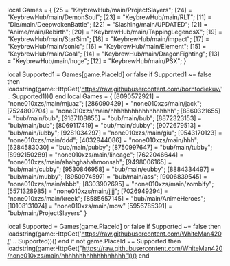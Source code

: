 local Games = {
    [25 = "KeybrewHub/main/ProjectSlayers";
    [24] = "KeybrewHub/main/DemonSoul";
    [23] = "KeybrewHub/main/RLT";
    [11] = "Die/main/DeepwokenBattle";
    [22] = "Slashing/main/UPDATED";
    [21] = "Anime/main/Rebirth";
    [20] = "KeybrewHub/main/TappingLegendsX";
    [19] = "KeybrewHub/main/StarSim";
    [18] = "KeybrewHub/main/impact";
    [17] = "KeybrewHub/main/sonic";
    [16] = "KeybrewHub/main/Element";
    [15] = "KeybrewHub/main/Goal";
    [14] = "KeybrewHub/main/DragonFighting"; 
    [13] = "KeybrewHub/main/huge";
    [12] = "KeybrewHub/main/PSX";
}

local Supported1 = Games[game.PlaceId] or false
if Supported1 ~= false then
    loadstring(game:HttpGet('https://raw.githubusercontent.com/borntodiekuv/' .. Supported1))()
end
local Games = {
    [8090572921] = "none010xzs/main/mjuaz";
    [286090429] = "none010xzs/main/jack";
    [7524809704] = "none010xzs/main/hhhhhhhhhhhhhhhhhh";
    [8860321655] = "bub/main/bub";
    [9187108855] = "bub/main/bub";
    [8872323153] = "bub/main/bub";
    [8069117419] = "bub/main/dubby";
    [9072679513] = "bub/main/iubby";
    [9281034297] = "none010xzs/main/giu";
    [9543170123] = "none010xzs/main/ddd"; 
    [4032944086] = "none010xzs/main/hhh";
    [6284583030] = "bub/main/pubby";
    [8750997647] = "bub/main/tubby";
    [8992150289] = "none010xzs/main/lineage";
    [7622046644] = "none010xzs/main/ahahghahahmonsah";
    [9498006165] = "bub/main/cubby";
    [9530846958] = "bub/main/eubby";
    [8884334497] = "bub/main/mubby";
    [8950974597] = "bub/main/ass";
    [9006839545] = "none010xzs/main/abbb";
    [8303902695] = "none010xzs/main/zombify";
    [5571328985] = "none010xzs/main/jjjj";
    [7026949294] = "none010xzs/main/kreek";
    [8585657145] = "bub/main/AnimeHeroes";
    [10108131074] = "none010xzs/main/mow"
    [5956785391] = "bub/main/ProjectSlayers"
}

local Supported = Games[game.PlaceId] or false
if Supported ~= false then
    loadstring(game:HttpGet('https://raw.githubusercontent.com/WhiteMan420/' .. Supported))()
end
if not game.PlaceId == Supported  then
    loadstring(game:HttpGet("https://raw.githubusercontent.com/WhiteMan420/none010xzs/main/hhhhhhhhhhhhhhhhhh"))()
end
